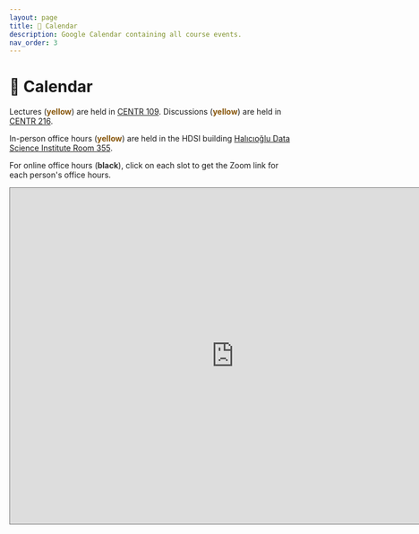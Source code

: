```yaml
---
layout: page
title: 📆 Calendar
description: Google Calendar containing all course events.
nav_order: 3
---
```


# 📆 Calendar
<!--
{: .note }
**Page under construction!**
-->

Lectures (<span style="color:#875509"><b>yellow</b></span>) are held in [CENTR 109](https://maps.app.goo.gl/khrN9ekr5LCGdCdM7). 
Discussions (<span style="color:#875509"><b>yellow</b></span>) are held in [CENTR 216](https://map.concept3d.com/?id=1005#!m/163044?share).

In-person office hours (<span style="color:#875509"><b>yellow</b></span>) are
held in the HDSI building [Halıcıoğlu Data Science Institute Room 355](https://www.google.com/maps/place/Hal%C4%B1c%C4%B1o%C4%9Flu+Data+Science+Institute/@32.8805676,-117.2363991,17z/data=!3m2!4b1!5s0x80dc06c1dfc237df:0x2baefc1d5cbb43f3!4m6!3m5!1s0x80dc06c1fb192bcb:0x94d4894527b99b21!8m2!3d32.8805631!4d-117.2338242!16s%2Fg%2F11f4_xtk0f?entry=ttu).

For online office hours (<span style="color:#333333"><b>black</b></span>), click on each slot to get the Zoom link for each person's office hours.

<iframe src="https://calendar.google.com/calendar/embed?height=600&wkst=1&ctz=America%2FLos_Angeles&showPrint=0&src=Y19kYjNlMDkxYWU3YmQzM2QxN2UzOTAxZjkwNzgyMzg0NGQ3NDk0YWIwN2RjNDFhOTVlOGVmYTEzMzAxYjNhMjQyQGdyb3VwLmNhbGVuZGFyLmdvb2dsZS5jb20&src=Y18xOTM2M2E1YWJmNWFlNzQ1NWU4NjViZmJiODg4YzI4YjY0ZWMwYzE4YmY5NTc3ZjMzNDU3MTcxYjM1NTQyODA5QGdyb3VwLmNhbGVuZGFyLmdvb2dsZS5jb20&color=%233F51B5&color=%23EF6C00" style="border:solid 1px #777" width="800" height="600" frameborder="0" scrolling="no"></iframe>